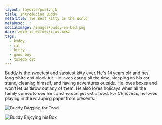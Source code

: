 ```yaml
---
layout: layouts/post.njk
title: Introducing Buddy
metaTitle: The Best Kitty in the World
metaDesc: ''
socialImage: /images/buddy-on-bed.png
date: 2019-11-01T00:51:09.608Z
tags:
  - buddy
  - cat
  - kitty
  - good boy
  - tuxedo cat
---
```

Buddy is the sweetest and sassiest kitty ever. He's 14 years old and has long white and black fur. He loves eating all the time, sleeping on his cat stand, cleaning himself, and having adventures outside. He loves boxes and won't let us throw out any of them. He also loves holidays when all the family comes to see him, and he can get extra food. For Christmas, he loves playing in the wrapping paper from presents.

![](/images/buddylookingup.png "Buddy Begging for Food")

![](/images/buddyinbox1.png "Buddy Enjoying his Box")
